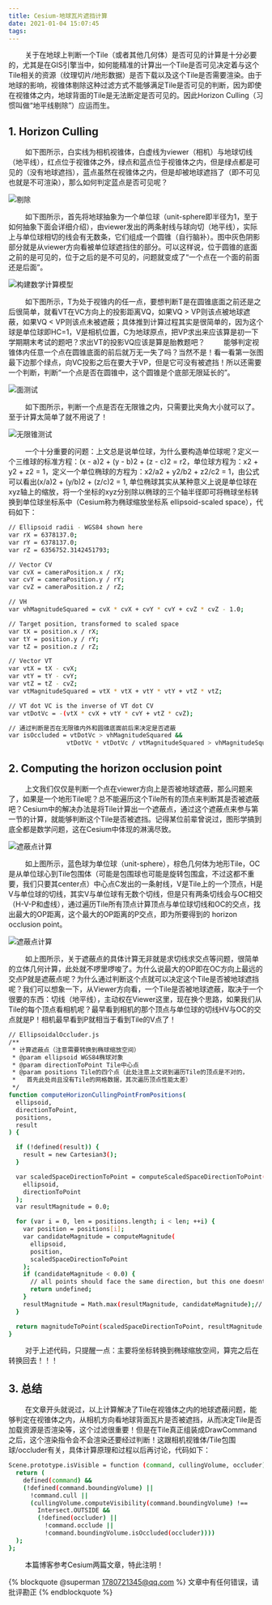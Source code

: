 ```yaml
---
title: Cesium-地球瓦片遮挡计算
date: 2021-01-04 15:07:45
tags:
---
```

&ensp; &ensp; &ensp; 关于在地球上判断一个Tile（或者其他几何体）是否可见的计算是十分必要的，尤其是在GIS引擎当中，如何能精准的计算出一个Tile是否可见决定着与这个Tile相关的资源（纹理切片/地形数据）是否下载以及这个Tile是否需要渲染。由于地球的影响，视锥体剔除这种过滤方式不能够满足Tile是否可见的判断，因为即使在视锥体之内，地球背面的Tile是无法断定是否可见的。因此Horizon Culling（习惯叫做“地平线剔除”）应运而生。

## 1. Horizon Culling

&ensp; &ensp; &ensp; 如下图所示，白实线为相机视锥体，白虚线为viewer（相机）与地球切线（地平线），红点位于视锥体之外，绿点和蓝点位于视锥体之内，但是绿点都是可见的（没有地球遮挡），蓝点虽然在视锥体之内，但是却被地球遮挡了（即不可见也就是不可渲染），那么如何判定蓝点是否可见呢？

![剔除](shizhuiti.jpg)

&ensp; &ensp; &ensp; 如下图所示，首先将地球抽象为一个单位球（unit-sphere即半径为1，至于如何抽象下面会详细介绍），由viewer发出的两条射线与球向切（地平线），实际上与单位球相切的线会有无数条，它们组成一个圆锥（自行脑补）。图中灰色阴影部分就是从viewer方向看被单位球遮挡住的部分。可以这样说，位于圆锥的底面之前的是可见的，位于之后的是不可见的，问题就变成了“一个点在一个面的前面还是后面”。

![构建数学计算模型](shuxuemoxing.jpg)

&ensp; &ensp; &ensp; 如下图所示，T为处于视锥内的任一点，要想判断T是在圆锥底面之前还是之后很简单，就看VT在VC方向上的投影距离VQ，如果VQ > VP则该点被地球遮蔽，如果VQ < VP则该点未被遮蔽；具体推到计算过程其实是很简单的，因为这个球是单位球即HC=1，V是相机位置，C为地球原点，把VP求出来应该算是初一下学期期末考试的题吧？求出VT的投影VQ应该是算是胎教题吧？
&ensp; &ensp; &ensp; 能够判定视锥体内任意一个点在圆锥底面的前后就万无一失了吗？当然不是！看一看第一张图最下边那个绿点，向VC投影之后在要大于VP，但是它可没有被遮挡！所以还需要一个判断，判断“一个点是否在圆锥中，这个圆锥是个底部无限延长的”。

![面测试](mianjisuan.jpg)

&ensp; &ensp; &ensp; 如下图所示，判断一个点是否在无限锥之内，只需要比夹角大小就可以了。至于计算太简单了就不用说了！

![无限锥测试](zhuijisuan.jpg)

&ensp; &ensp; &ensp; 一个十分重要的问题：上文总是说单位球，为什么要构造单位球呢？定义一个三维球的标准方程：(x - a)2 + (y - b)2 + (z - c)2 = r2，单位球方程为：x2 + y2 + z2 = 1，定义一个单位椭球的方程为：x2/a2 + y2/b2 + z2/c2 = 1，由公式可以看出(x/a)2 + (y/b)2 + (z/c)2 = 1, 单位椭球其实从某种意义上说是单位球在xyz轴上的缩放，将一个坐标的xyz分别除以椭球的三个轴半径即可将椭球坐标转换到单位球坐标系中（Cesium称为椭球缩放坐标系 ellipsoid-scaled space），代码如下：

``` bash
// Ellipsoid radii - WGS84 shown here
var rX = 6378137.0;
var rY = 6378137.0;
var rZ = 6356752.3142451793;

// Vector CV
var cvX = cameraPosition.x / rX;
var cvY = cameraPosition.y / rY;
var cvZ = cameraPosition.z / rZ;

// VH
var vhMagnitudeSquared = cvX * cvX + cvY * cvY + cvZ * cvZ - 1.0;
```

``` bash
// Target position, transformed to scaled space
var tX = position.x / rX;
var tY = position.y / rY;
var tZ = position.z / rZ;

// Vector VT
var vtX = tX - cvX;
var vtY = tY - cvY;
var vtZ = tZ - cvZ;
var vtMagnitudeSquared = vtX * vtX + vtY * vtY + vtZ * vtZ;

// VT dot VC is the inverse of VT dot CV
var vtDotVc = -(vtX * cvX + vtY * cvY + vtZ * cvZ);

// 通过判断是否在无限锥内外和圆锥底面前后来决定是否遮蔽
var isOccluded = vtDotVc > vhMagnitudeSquared && 
                vtDotVc * vtDotVc / vtMagnitudeSquared > vhMagnitudeSquared;
```

## 2. Computing the horizon occlusion point

&ensp; &ensp; &ensp; 上文我们仅仅是判断一个点在viewer方向上是否被地球遮蔽，那么问题来了，如果是一个地形Tile呢？总不能遍历这个Tile所有的顶点来判断其是否被遮蔽吧？Cesium中的解决办法是将Tile计算出一个遮蔽点，通过这个遮蔽点来参与第一节的计算，就能够判断这个Tile是否被遮挡。记得某位前辈曾说过，图形学搞到底全都是数学问题，这在Cesium中体现的淋漓尽致。

![遮蔽点计算](goujian.jpg)

&ensp; &ensp; &ensp; 如上图所示，蓝色球为单位球（unit-sphere），棕色几何体为地形Tile，OC是从单位球心到Tile包围体（可能是包围球也可能是旋转包围盒，不过这都不重要，我们只要其center点）中心点C发出的一条射线，V是Tile上的一个顶点，H是V与单位球的切线，其实V与单位球有无数个切线，但是只有两条切线会与OC相交（H-V-P和虚线），通过遍历Tile所有顶点计算顶点与单位球切线和OC的交点，找出最大的OP距离，这个最大的OP距离的P交点，即为所要得到的 horizon occlusion point。

![遮蔽点计算](zhebidian.jpg)

&ensp; &ensp; &ensp; 如上图所示，关于遮蔽点的具体计算无非就是求切线求交点等问题，很简单的立体几何计算，此处就不啰里啰唆了。为什么说最大的OP即在OC方向上最远的交点P就是遮蔽点呢？为什么通过判断这个点就可以决定这个Tile是否被地球遮挡呢？我们可以想象一下，从Viewer方向看，一个Tile是否被地球遮蔽，取决于一个很要的东西：切线（地平线），主动权在Viewer这里，现在换个思路，如果我们从Tile的每个顶点看相机呢？最早看到相机的那个顶点与单位球的切线HV与OC的交点就是P！相机最早看到P就相当于看到Tile的V点了！

``` bash
// EllipsoidalOccluder.js
/**
 * 计算遮蔽点（注意需要转换到椭球缩放空间）
 * @param ellipsoid WGS84椭球对象
 * @param directionToPoint Tile中心点
 * @param positions Tile的四个点（此处注意上文说到遍历Tile的顶点是不对的，
 *   首先此处尚且没有Tile的网格数据，其次遍历顶点性能太差）
 */
function computeHorizonCullingPointFromPositions(
  ellipsoid,
  directionToPoint,
  positions,
  result
) {

  if (!defined(result)) {
    result = new Cartesian3();
  }

  var scaledSpaceDirectionToPoint = computeScaledSpaceDirectionToPoint(
    ellipsoid,
    directionToPoint
  );
  var resultMagnitude = 0.0;

  for (var i = 0, len = positions.length; i < len; ++i) {
    var position = positions[i];
    var candidateMagnitude = computeMagnitude(
      ellipsoid,
      position,
      scaledSpaceDirectionToPoint
    );
    if (candidateMagnitude < 0.0) {
      // all points should face the same direction, but this one doesnt, so return undefined
      return undefined;
    }
    resultMagnitude = Math.max(resultMagnitude, candidateMagnitude);// 找出最大OP
  }

  return magnitudeToPoint(scaledSpaceDirectionToPoint, resultMagnitude, result);
}

```

&ensp; &ensp; &ensp; 对于上述代码，只提醒一点：主要将坐标转换到椭球缩放空间，算完之后在转换回去！！！

## 3. 总结

&ensp; &ensp; &ensp; 在文章开头就说过，以上计算解决了Tile在视锥体之内的地球遮蔽问题，能够判定在视锥体之内，从相机方向看地球背面瓦片是否被遮挡，从而决定Tile是否加载资源是否渲染等，这个过滤很重要！但是在Tile真正组装成DrawCommand之后，这个渲染指令会不会渲染还要经过判断！这跟相机视锥体/Tile包围球/occluder有关，具体计算原理和过程以后再讨论，代码如下：

``` bash
Scene.prototype.isVisible = function (command, cullingVolume, occluder) {
  return (
    defined(command) &&
    (!defined(command.boundingVolume) ||
      !command.cull ||
      (cullingVolume.computeVisibility(command.boundingVolume) !==
        Intersect.OUTSIDE &&
        (!defined(occluder) ||
          !command.occlude ||
          !command.boundingVolume.isOccluded(occluder))))
  );
};
```

&ensp; &ensp; &ensp; 本篇博客参考Cesium两篇文章，特此注明！

{% blockquote @superman 1780721345@qq.com %}
文章中有任何错误，请批评勘正
{% endblockquote %}
